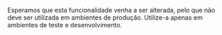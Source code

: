 Esperamos que esta funcionalidade venha a ser alterada, pelo que não deve ser utilizada em ambientes de produção. Utilize-a apenas em ambientes de teste e desenvolvimento.